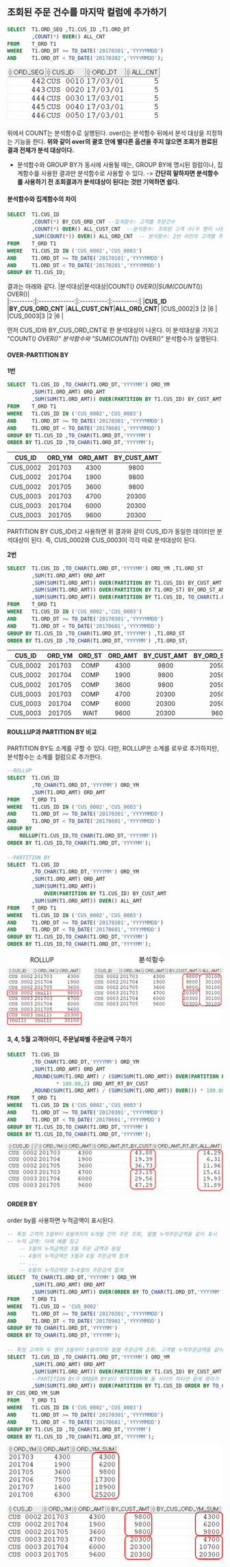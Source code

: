 ## 조회된 주문 건수를 마지막 컬럼에 추가하기
```sql
SELECT  T1.ORD_SEQ ,T1.CUS_ID ,T1.ORD_DT
        ,COUNT(*) OVER() ALL_CNT
FROM    T_ORD T1
WHERE   T1.ORD_DT >= TO_DATE('20170301','YYYYMMDD')
AND     T1.ORD_DT < TO_DATE('20170302','YYYYMMDD');
```
<img src="picture/그림48.png" />

위에서 COUNT는 분석함수로 실행된다. over()는 분석함수 뒤에서 분석 대상을 지정하는 기능을 한다. **위와 같이 over의 괄호 안에 별다른 옵션을 주지 않으면 조회가 완료된 결과 전체가 분석 대상이다.**
- 분석함수와 GROUP BY가 동시에 사용될 때는, GROUP BY에 명시된 컬럼이나, 집계함수를 사용한 결과만 분석함수로 사용할 수 있다. 
-> **간단히 말하자면 분석함수를 사용하기 전 조회결과가 분석대상이 된다는 것만 기억하면 쉽다.**

#### 분석함수와 집계함수의 차이
```sql
SELECT  T1.CUS_ID
        ,COUNT(*) BY_CUS_ORD_CNT --집계함수: 고객별 주문건수
        ,COUNT(*) OVER() ALL_CUST_CNT  --분석함수: 조회된 고객 수(두 명이 나온다.)
        ,SUM(COUNT(*)) OVER() ALL_ORD_CNT  -- 분석함수: 2번 라인의 고객별 주문건수에 대한 합.
FROM    T_ORD T1
WHERE   T1.CUS_ID IN ('CUS_0002','CUS_0003')
AND     T1.ORD_DT >= TO_DATE('20170101','YYYYMMDD')
AND     T1.ORD_DT < TO_DATE('20170201','YYYYMMDD')
GROUP BY T1.CUS_ID;
```
결과는 아래와 같다.
|분석대상|분석대상|COUNT(*) OVER()|SUM(COUNT(*)) OVER()|              
|:--------:|:-------------:|:----------:|:---------:|
|**CUS_ID**  |**BY_CUS_ORD_CNT** |**ALL_CUST_CNT**|**ALL_ORD_CNT**|
|CUS_0002|3              |2           |6          |
|CUS_0003|3              |2           |6          |

먼저 CUS_ID와 BY_CUS_ORD_CNT로 한 분석대상이 나온다. 이 분석대상을 가지고 "COUNT(*) OVER()" 분석함수와  "SUM(COUNT(*)) OVER()" 분석함수가 실행된다. 

#### OVER-PARTITION BY
**1번**
```sql
SELECT  T1.CUS_ID ,TO_CHAR(T1.ORD_DT,'YYYYMM') ORD_YM
        ,SUM(T1.ORD_AMT) ORD_AMT
        ,SUM(SUM(T1.ORD_AMT)) OVER(PARTITION BY T1.CUS_ID) BY_CUST_AMT
FROM    T_ORD T1
WHERE   T1.CUS_ID IN ('CUS_0002','CUS_0003')
AND     T1.ORD_DT >= TO_DATE('20170301','YYYYMMDD')
AND     T1.ORD_DT < TO_DATE('20170601','YYYYMMDD')
GROUP BY T1.CUS_ID ,TO_CHAR(T1.ORD_DT,'YYYYMM')
ORDER BY T1.CUS_ID ,TO_CHAR(T1.ORD_DT,'YYYYMM');
```
|CUS_ID|ORD_YM|ORD_AMT|BY_CUST_AMT|
|:--:|:--:|:--:|:--:|
|CUS_0002	|201703	|4300	|9800|
|CUS_0002	|201704	|1900	|9800|
|CUS_0002	|201705	|3600	|9800|
|CUS_0003	|201703	|4700	|20300|
|CUS_0003	|201704	|6000	|20300|
|CUS_0003	|201705	|9600	|20300|

PARTITION BY CUS_ID라고 사용하면 위 결과와 같이 CUS_ID가 동일한 데이터만 분석대상이 된다. 즉, CUS_0002와 CUS_0003이 각각 따로 분석대상이 된다.

**2번**
```sql
SELECT  T1.CUS_ID ,TO_CHAR(T1.ORD_DT,'YYYYMM') ORD_YM ,T1.ORD_ST
        ,SUM(T1.ORD_AMT) ORD_AMT
        ,SUM(SUM(T1.ORD_AMT)) OVER(PARTITION BY T1.CUS_ID) BY_CUST_AMT
        ,SUM(SUM(T1.ORD_AMT)) OVER(PARTITION BY T1.ORD_ST) BY_ORD_ST_AMT
        ,SUM(SUM(T1.ORD_AMT)) OVER(PARTITION BY T1.CUS_ID, TO_CHAR(T1.ORD_DT,'YYYYMM')) BY_CUST_YM_AMT
FROM    T_ORD T1
WHERE   T1.CUS_ID IN ('CUS_0002','CUS_0003')
AND     T1.ORD_DT >= TO_DATE('20170301','YYYYMMDD')
AND     T1.ORD_DT < TO_DATE('20170601','YYYYMMDD')
GROUP BY T1.CUS_ID ,TO_CHAR(T1.ORD_DT,'YYYYMM') ,T1.ORD_ST
ORDER BY T1.CUS_ID ,TO_CHAR(T1.ORD_DT,'YYYYMM') ,T1.ORD_ST;
```
|CUS_ID|ORD_YM|ORD_ST|ORD_AMT|BY_CUST_AMT|BY_ORD_ST_AMT|BY_CUST_YM_AMT|
|:--:|:--:|:--:|:--:|:--:|:--:|:--:|
|CUS_0002	|201703	|COMP	|4300	|9800	|20500	|4300|
|CUS_0002	|201704	|COMP	|1900	|9800	|20500	|1900|
|CUS_0002	|201705	|COMP	|3600	|9800	|20500	|3600|
|CUS_0003	|201703	|COMP	|4700	|20300	|20500	|4700|
|CUS_0003	|201704	|COMP	|6000	|20300	|20500	|6000|
|CUS_0003	|201705	|WAIT	|9600	|20300	|9600	|9600|

#### ROULLUP과 PARTITION BY 비교
PARTITION BY도 소계를 구할 수 있다. 다만, ROLLUP은 소계를 로우로 추가하지만, 분석함수는  소계를 컬럼으로 추가한다. 
```sql
--ROLLUP
SELECT  T1.CUS_ID
        ,TO_CHAR(T1.ORD_DT,'YYYYMM') ORD_YM
        ,SUM(T1.ORD_AMT) ORD_AMT
FROM    T_ORD T1
WHERE   T1.CUS_ID IN ('CUS_0002','CUS_0003')
AND     T1.ORD_DT >= TO_DATE('20170301','YYYYMMDD')
AND     T1.ORD_DT < TO_DATE('20170601','YYYYMMDD')
GROUP BY
    ROLLUP(T1.CUS_ID,TO_CHAR(T1.ORD_DT,'YYYYMM'))
ORDER BY T1.CUS_ID,TO_CHAR(T1.ORD_DT,'YYYYMM');

--PARTITION BY
SELECT  T1.CUS_ID
        ,TO_CHAR(T1.ORD_DT,'YYYYMM') ORD_YM
        ,SUM(T1.ORD_AMT) ORD_AMT
        ,SUM(SUM(T1.ORD_AMT)) 
            OVER(PARTITION BY T1.CUS_ID) BY_CUST_AMT
        ,SUM(SUM(T1.ORD_AMT)) OVER() ALL_AMT
FROM    T_ORD T1
WHERE   T1.CUS_ID IN ('CUS_0002','CUS_0003')
AND     T1.ORD_DT >= TO_DATE('20170301','YYYYMMDD')
AND     T1.ORD_DT < TO_DATE('20170601','YYYYMMDD')
GROUP BY T1.CUS_ID,TO_CHAR(T1.ORD_DT,'YYYYMM')
ORDER BY T1.CUS_ID,TO_CHAR(T1.ORD_DT,'YYYYMM');
```
<img src="picture/그림1.png" />

#### 3, 4, 5월 고객아이디, 주문날짜별 주문금액 구하기
```sql
SELECT  T1.CUS_ID
        ,TO_CHAR(T1.ORD_DT,'YYYYMM') ORD_YM
        ,SUM(T1.ORD_AMT) ORD_AMT
        ,ROUND(SUM(T1.ORD_AMT) / (SUM(SUM(T1.ORD_AMT)) OVER(PARTITION BY T1.CUS_ID))
                * 100.00,2) ORD_AMT_RT_BY_CUST
        ,ROUND(SUM(T1.ORD_AMT) / (SUM(SUM(T1.ORD_AMT)) OVER()) * 100.00,2) ORD_AMT_RT_BY_ALL_AMT
FROM    T_ORD T1
WHERE   T1.CUS_ID IN ('CUS_0002','CUS_0003')
AND     T1.ORD_DT >= TO_DATE('20170301','YYYYMMDD')
AND     T1.ORD_DT < TO_DATE('20170601','YYYYMMDD')
GROUP BY T1.CUS_ID,TO_CHAR(T1.ORD_DT,'YYYYMM')
ORDER BY T1.CUS_ID,TO_CHAR(T1.ORD_DT,'YYYYMM');
```

<img src="picture/그림2.png" />

#### ORDER BY
order by를 사용하면 누적금액이 표시된다.
```sql
-- 특정 고객의 3월부터 8월까지의 6개월 간의 주문 조회, 월별 누적주문금액을 같이 표시
-- 누적 금액: 아래 예를 참고
    -- 3월의 누적금액은 3월 주문 금액과 동일
    -- 4월의 누적금액은 3월과 4월 주문금액 합계
    -- ...
    -- 8월의 누적금액은 3~8월의 주문금액 합계
SELECT  TO_CHAR(T1.ORD_DT,'YYYYMM') ORD_YM
        ,SUM(T1.ORD_AMT) ORD_AMT
        ,SUM(SUM(T1.ORD_AMT)) OVER(ORDER BY TO_CHAR(T1.ORD_DT,'YYYYMM')) ORD_YM_SUM
FROM    T_ORD T1
WHERE   T1.CUS_ID = 'CUS_0002'
AND     T1.ORD_DT >= TO_DATE('20170301','YYYYMMDD')
AND     T1.ORD_DT < TO_DATE('20170901','YYYYMMDD')
GROUP BY TO_CHAR(T1.ORD_DT,'YYYYMM')
ORDER BY TO_CHAR(T1.ORD_DT,'YYYYMM');

-- 특정 고객의 두 명의 3월부터 5월까지의 월별 주문금액 조회, 고객별 누적주문금액을 같이 표시
SELECT  T1.CUS_ID ,TO_CHAR(T1.ORD_DT,'YYYYMM') ORD_YM
        ,SUM(T1.ORD_AMT) ORD_AMT
        ,SUM(SUM(T1.ORD_AMT)) OVER(PARTITION BY T1.CUS_ID) BY_CUST_AMT
        --PARTITION BY가 ORDER BY보다 먼저와야하며 둘 사이의 파티션 끝에 콤마가 오면 안된다.
        ,SUM(SUM(T1.ORD_AMT)) OVER(PARTITION BY T1.CUS_ID ORDER BY TO_CHAR(T1.ORD_DT,'YYYYMM')) 
BY_CUS_ORD_YM_SUM
FROM    T_ORD T1
WHERE   T1.CUS_ID IN ('CUS_0002','CUS_0003')
AND     T1.ORD_DT >= TO_DATE('20170301','YYYYMMDD')
AND     T1.ORD_DT < TO_DATE('20170601','YYYYMMDD')
GROUP BY T1.CUS_ID ,TO_CHAR(T1.ORD_DT,'YYYYMM')
ORDER BY T1.CUS_ID ,TO_CHAR(T1.ORD_DT,'YYYYMM');
```
<img src="picture/그림3.png" />
